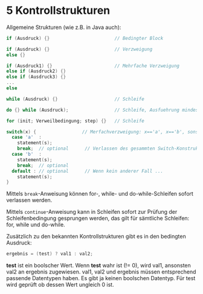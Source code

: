# 5 Kontrollstrukturen

Allgemeine Strukturen (wie z.B. in Java auch):

```c
if (Ausdruck) {}						// Bedingter Block
```

```c 
if (Ausdruck) {}						// Verzweigung
else {}
```

```c
if (Ausdruck1) {}						// Mehrfache Verzweigung
else if (Ausdruck2) {}
else if (Ausdruck3) {}
...
else
```

```c
while (Ausdruck) {}						// Schleife
```

```c
do {} while (Ausdruck);					// Schleife, Ausfuehrung mindestens einmal
```

```c
for (init; Verweilbedingung; step) {}	// Schleife
```

```c
switch(x) {					// Merfachverzweigung: x=='a', x=='b', sonst
  case 'a'  :
    statement(s);
    break;	// optional		 // Verlassen des gesammten Switch-Konstrukts
  case 'b'  :
    statement(s);
    break;	// optional
  default :	// optional		 // Wenn kein anderer Fall ...
    statement(s);
}
```

Mittels `break`-Anweisung können for-, while- und do-while-Schleifen sofort verlassen werden.

Mittels `continue`-Anweisung kann in Schleifen sofort zur Prüfung der Schleifenbedingung gesprungen werden, das gilt für sämtliche Schleifen: for, while und do-while.





Zusätzlich zu den bekannten Kontrollstrukturen gibt es in den bedingten Ausdruck:

```c
ergebnis = (test) ? val1 : val2;
```

**test** ist ein boolscher Wert. Wenn **test** wahr ist (!= 0), wird val1, ansonsten val2 an ergebnis zugewiesen. val1, val2 und ergebnis müssen entsprechend passende Datentypen haben. Es gibt ja keinen boolschen Datentyp. Für test wird geprüft ob dessen Wert ungleich 0 ist.